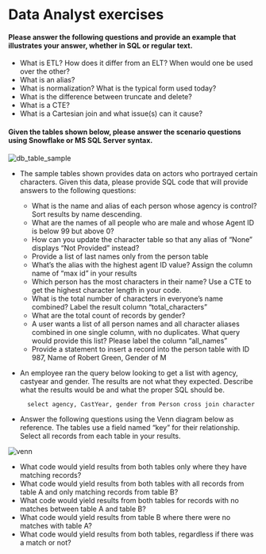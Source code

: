 # Data Analyst exercises

#### Please answer the following questions and provide an example that illustrates your answer, whether in SQL or regular text.
 - What is ETL?  How does it differ from an ELT?  When would one be used over the other?
- What is an alias?
- What is normalization?  What is the typical form used today?
- What is the difference between truncate and delete?
- What is a CTE?
- What is a Cartesian join and what issue(s) can it cause?

#### Given the tables shown below, please answer the scenario questions using Snowflake or MS SQL Server syntax.
 ![db_table_sample](https://github.com/StrongMind/culture/assets/56941814/f7f881e5-2c14-442b-9730-f65f9bd3d598)


- The sample tables shown provides data on actors who portrayed certain characters.  Given this data, please provide SQL code that will provide answers to the following questions:
    - What is the name and alias of each person whose agency is control? Sort results by name descending.
    - What are the names of all people who are male and whose Agent ID is below 99 but above 0?
    - How can you update the character table so that any alias of “None” displays “Not Provided” instead?
    - Provide a list of last names only from the person table
    - What’s the alias with the highest agent ID value?  Assign the column name of “max id” in your results
    - Which person has the most characters in their name?  Use a CTE to get the highest character length in your code.
    - What is the total number of characters in everyone’s name combined?  Label the result column “total_characters”
    - What are the total count of records by gender?
    - A user wants a list of all person names and all character aliases combined in one single column, with no duplicates.  What query would provide this list?  Please label the column “all_names”
    - Provide a statement to insert a record into the person table with ID 987, Name of Robert Green, Gender of M
- An employee ran the query below looking to get a list with agency, castyear and gender.  The results are not what they expected.  Describe what the results would be and what the proper SQL should be. 

        select agency, CastYear, gender from Person cross join character

- Answer the following questions using the Venn diagram below as reference.  The tables use a field named “key” for their relationship.  Select all records from each table in your results.
  
![venn](https://github.com/StrongMind/culture/assets/56941814/134e71ef-2392-4cbb-80f1-b878b2f514e4)

   - What code would yield results from both tables only where they have matching records?
   - What code would yield results from both tables with all records from table A and only matching records from table B?
   - What code would yield results from both tables for records with no matches between table A and table B?
   - What code would yield results from table B where there were no matches with table A?
   - What code would yield results from both tables, regardless if there was a match or not?


